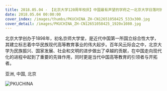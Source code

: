 ```yaml
---
title: 2018.05.04 - 【北京大学120周年校庆】中国最有声望的学府之一北京大学日落时的鸟瞰图（© Dong Wenjie/Getty Images）
date: 2018.05.04 00:00:00
cover_index: /images/thumbs/PKUCHINA_ZH-CN12651058425_533x300.jpg
cover_detail: /images/PKUCHINA_ZH-CN12651058425_1920x1080.jpg
---
```


北京大学创办于1898年，初名京师大学堂，是近代中国第一所国立综合性大学，其建立标志着中华民族现代高等教育事业的伟大起步。百年风云际会之中，北京大学为民族振兴、国家发展、社会和文明的进步做出了卓越的贡献，在中国走向现代化的进程中起到了重要的先锋作用，同时更是当代中国高等教育的引领者与开拓者。

亚洲, 中国, 北京

![PKUCHINA](/images/PKUCHINA_ZH-CN12651058425_1920x1080.jpg)
